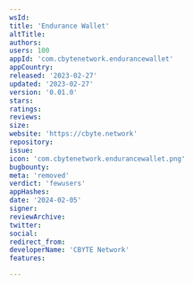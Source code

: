 ```yaml
---
wsId: 
title: 'Endurance Wallet'
altTitle: 
authors: 
users: 100
appId: 'com.cbytenetwork.endurancewallet'
appCountry: 
released: '2023-02-27'
updated: '2023-02-27'
version: '0.01.0'
stars: 
ratings: 
reviews: 
size: 
website: 'https://cbyte.network'
repository: 
issue: 
icon: 'com.cbytenetwork.endurancewallet.png'
bugbounty: 
meta: 'removed'
verdict: 'fewusers'
appHashes: 
date: '2024-02-05'
signer: 
reviewArchive: 
twitter: 
social: 
redirect_from: 
developerName: 'CBYTE Network'
features: 

---
```


